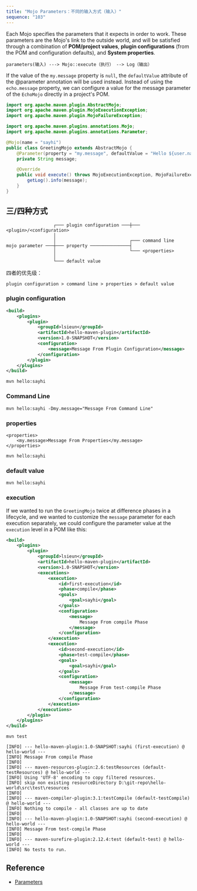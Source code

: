 ```yaml
---
title: "Mojo Parameters：不同的输入方式（输入）"
sequence: "103"
---
```


Each Mojo specifies the parameters that it expects in order to work.
These parameters are the Mojo's link to the outside world,
and will be satisfied through a combination of **POM/project values**,
**plugin configurations** (from the POM and configuration defaults), and **System properties**.

```text
parameters(输入) ---> Mojo::execute（执行） --> Log（输出）
```

If the value of the `my.message` property is `null`,
the `defaultValue` attribute of the @parameter annotation will be used instead.
Instead of using the `echo.message` property,
we can configure a value for the message parameter of the `EchoMojo` directly in a project's POM.

```java
import org.apache.maven.plugin.AbstractMojo;
import org.apache.maven.plugin.MojoExecutionException;
import org.apache.maven.plugin.MojoFailureException;

import org.apache.maven.plugins.annotations.Mojo;
import org.apache.maven.plugins.annotations.Parameter;

@Mojo(name = "sayhi")
public class GreetingMojo extends AbstractMojo {
    @Parameter(property = "my.message", defaultValue = "Hello ${user.name}")
    private String message;

    @Override
    public void execute() throws MojoExecutionException, MojoFailureException {
        getLog().info(message);
    }
}
```



## 三/四种方式

```text
                  ┌─── plugin configuration ───┼─── <plugin>/<configuration>
                  │
                  │                            ┌─── command line
mojo parameter ───┼─── property ───────────────┤
                  │                            └─── <properties>
                  │
                  └─── default value
```

四者的优先级：

```text
plugin configuration > command line > properties > default value
```

### plugin configuration

```xml
<build>
    <plugins>
        <plugin>
            <groupId>lsieun</groupId>
            <artifactId>hello-maven-plugin</artifactId>
            <version>1.0-SNAPSHOT</version>
            <configuration>
                <message>Message From Plugin Configuration</message>
            </configuration>
        </plugin>
    </plugins>
</build>
```

```text
mvn hello:sayhi
```

### Command Line

```text
mvn hello:sayhi -Dmy.message="Message From Command Line"
```

### properties

```text
<properties>
    <my.message>Message From Properties</my.message>
</properties>
```

```text
mvn hello:sayhi
```

### default value

```text
mvn hello:sayhi
```

### execution

If we wanted to run the `GreetingMojo` twice at difference phases in a lifecycle,
and we wanted to customize the `message` parameter for each execution separately,
we could configure the parameter value at the `execution` level in a POM like this:

```xml
<build>
    <plugins>
        <plugin>
            <groupId>lsieun</groupId>
            <artifactId>hello-maven-plugin</artifactId>
            <version>1.0-SNAPSHOT</version>
            <executions>
                <execution>
                    <id>first-execution</id>
                    <phase>compile</phase>
                    <goals>
                        <goal>sayhi</goal>
                    </goals>
                    <configuration>
                        <message>
                            Message From compile Phase
                        </message>
                    </configuration>
                </execution>
                <execution>
                    <id>second-execution</id>
                    <phase>test-compile</phase>
                    <goals>
                        <goal>sayhi</goal>
                    </goals>
                    <configuration>
                        <message>
                            Message From test-compile Phase
                        </message>
                    </configuration>
                </execution>
            </executions>
        </plugin>
    </plugins>
</build>
```

```text
mvn test
```

```text
[INFO] --- hello-maven-plugin:1.0-SNAPSHOT:sayhi (first-execution) @ hello-world ---
[INFO] Message From compile Phase
[INFO] 
[INFO] --- maven-resources-plugin:2.6:testResources (default-testResources) @ hello-world ---
[INFO] Using 'UTF-8' encoding to copy filtered resources.
[INFO] skip non existing resourceDirectory D:\git-repo\hello-world\src\test\resources
[INFO] 
[INFO] --- maven-compiler-plugin:3.1:testCompile (default-testCompile) @ hello-world ---
[INFO] Nothing to compile - all classes are up to date
[INFO] 
[INFO] --- hello-maven-plugin:1.0-SNAPSHOT:sayhi (second-execution) @ hello-world ---
[INFO] Message From test-compile Phase
[INFO] 
[INFO] --- maven-surefire-plugin:2.12.4:test (default-test) @ hello-world ---
[INFO] No tests to run.
```

## Reference

- [Parameters](https://maven.apache.org/guides/plugin/guide-java-plugin-development.html#parameters)
